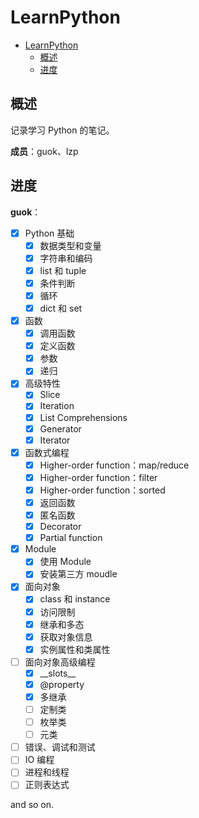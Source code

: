 # LearnPython

- [LearnPython](#learnpython)
  - [概述](#概述)
  - [进度](#进度)

## 概述

记录学习 Python 的笔记。

**成员**：guok、lzp

## 进度

**guok**：

- [x] Python 基础
  - [x] 数据类型和变量
  - [x] 字符串和编码
  - [x] list 和 tuple
  - [x] 条件判断
  - [x] 循环
  - [x] dict 和 set
- [x] 函数
  - [x] 调用函数
  - [x] 定义函数
  - [x] 参数
  - [x] 递归
- [x] 高级特性
  - [x] Slice
  - [x] Iteration
  - [x] List Comprehensions
  - [x] Generator
  - [x] Iterator
- [x] 函数式编程
  - [x] Higher-order function：map/reduce
  - [x] Higher-order function：filter
  - [x] Higher-order function：sorted
  - [x] 返回函数
  - [x] 匿名函数
  - [x] Decorator
  - [x] Partial function
- [x] Module
  - [x] 使用 Module
  - [x] 安装第三方 moudle
- [x] 面向对象
  - [x] class 和 instance
  - [x] 访问限制
  - [x] 继承和多态
  - [x] 获取对象信息
  - [x] 实例属性和类属性
- [ ] 面向对象高级编程
  - [x] \_\_slots\_\_
  - [x] @property
  - [x] 多继承
  - [ ] 定制类
  - [ ] 枚举类
  - [ ] 元类
- [ ] 错误、调试和测试
- [ ] IO 编程
- [ ] 进程和线程
- [ ] 正则表达式

and so on.
